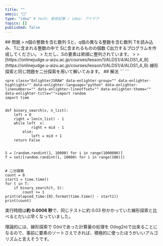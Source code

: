 ```yaml
---
title: ""
emoji: "🤖"
type: "idea" # tech: 技術記事 / idea: アイデア
topics: []
published: false
---
```


<!-- wp:block {ref:510} /--><!-- wp:heading -->## 問題 > n個の整数を含む数列 Sと、q個の異なる整数を含む数列 Tを読み込み、Tに含まれる整数の中で Sに含まれるものの個数 C出力するプログラムを作成してください。 > ただし、Sの要素は昇順に整列されています。 > > [https://onlinejudge.u-aizu.ac.jp/courses/lesson/1/ALDS1/4/ALDS1_4_B](https://onlinejudge.u-aizu.ac.jp/courses/lesson/1/ALDS1/4/ALDS1_4_B) 線形探索と同じ問題を二分探索を用いて解いてみます。 ## 解法 ``` ```

```
<pre class="EnlighterJSRAW" data-enlighter-group="" data-enlighter-highlight="" data-enlighter-language="python" data-enlighter-linenumbers="" data-enlighter-lineoffset="" data-enlighter-theme="" data-enlighter-title="">import random
import time


def binary_search(x, n_list):
    left = 0
    right = len(n_list) - 1
    while left  x:
            right = mid - 1
        else:
            left = mid + 1
    return False


S = [random.randint(1, 10000) for i in range(1000000)]
T = set([random.randint(1, 10000) for i in range(100)])


# 二分探索
count = 0
start1 = time.time()
for t in T:
    if binary_search(t, S):
        count += 1
print(elapsed_time:{0}.format(time.time() - start1))
print(count)
```

実行時間は**約 0.0008 秒**で、同じテストに約 0.03 秒かかっていた線形探索と比べるとだいぶ早くなっていました。

理論的には、線形探索で O(n)であった計算量の処理を O(log2n)で出来ることになるので、事前に要素のソートさえできれば、積極的に使ったほうがいいアルゴリズムと言えそうです。

```

```
